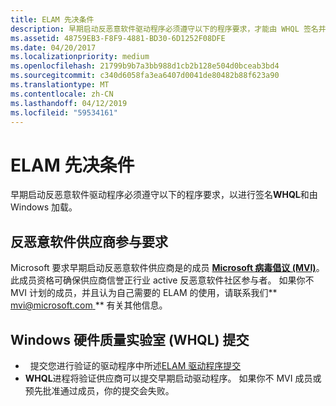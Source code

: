 ```yaml
---
title: ELAM 先决条件
description: 早期启动反恶意软件驱动程序必须遵守以下的程序要求，才能由 WHQL 签名并由 Windows 加载。
ms.assetid: 48759EB3-F8F9-4881-BD30-6D1252F08DFE
ms.date: 04/20/2017
ms.localizationpriority: medium
ms.openlocfilehash: 21799b9b7a3bb988d1cb2b128e504d0bceab3bd4
ms.sourcegitcommit: c340d6058fa3ea6407d0041de80482b88f623a90
ms.translationtype: MT
ms.contentlocale: zh-CN
ms.lasthandoff: 04/12/2019
ms.locfileid: "59534161"
---
```

# <a name="elam-prerequisites"></a>ELAM 先决条件


早期启动反恶意软件驱动程序必须遵守以下的程序要求，以进行签名**WHQL**和由 Windows 加载。

## <a name="antimalware-vendor-participation-requirements"></a>反恶意软件供应商参与要求


Microsoft 要求早期启动反恶意软件供应商是的成员 **[Microsoft 病毒倡议 (MVI)](https://www.microsoft.com/wdsi/alliances/virus-initiative)**。 此成员资格可确保供应商信誉正行业 active 反恶意软件社区参与者。 如果你不 MVI 计划的成员，并且认为自己需要的 ELAM 的使用，请联系我们**[ mvi@microsoft.com ](mailto:mvi@microsoft.com)** 有关其他信息。


## <a name="windows-hardware-quality-lab-whql-submission"></a>Windows 硬件质量实验室 (WHQL) 提交

-   提交您进行验证的驱动程序中所述[ELAM 驱动程序提交](elam-driver-submission.md)
-   **WHQL**进程将验证供应商可以提交早期启动驱动程序。  如果你不 MVI 成员或预先批准通过成员，你的提交会失败。
